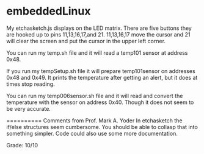 # embeddedLinux
My etchasketch.js displays on the LED matrix. There are five buttons they are hooked up to 
pins 11,13,16,17,and 21. 11,13,16,17 move the cursor and 21 will clear the screen and 
put the cursor in the upper left corner.

You can run my temp.sh file and it will read a temp101 sensor at address 0x48.

If you run my tempSetup.sh file it will prepare temp101sensor on addresses 0x48 and 0x49.
It prints the temperature after getting an alert, but it does at times stop reading.

You can run my temp006sensor.sh file and it will read and convert the temperature with the sensor on address 0x40.
Though it does not seem to be very accurate. 

==========
Comments from Prof. Mark A. Yoder
In etchasketch the if/else structures seem cumbersome.  You should be able to collasp that
into something simpler.
Code could also use some more documentation.

Grade:  10/10

